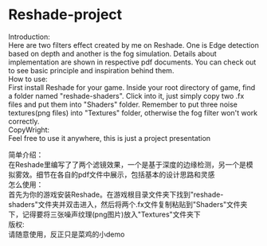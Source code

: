 ﻿# Reshade-project
Introduction:\
  Here are two filters effect created by me on Reshade. One is Edge detection based on depth and another is the fog simulation. Details about implementation are shown in respective pdf documents. You can check out to see basic principle and inspiration behind them.\
How to use:\
  First install Reshade for your game. Inside your root directory of game, find a folder named "reshade-shaders". Click into it, just simply copy two .fx files and put them into "Shaders" folder. Remember to put three noise textures(png files) into "Textures" folder, otherwise the fog filter won't work correctly.\
CopyWright:\
  Feel free to use it anywhere, this is just a project presentation
  
简单介绍：\
  在Reshade里编写了了两个滤镜效果，一个是基于深度的边缘检测，另一个是模拟雾效。细节在各自的pdf文件中展示，包括基本的设计思路和灵感\
怎么使用：\
  首先为你的游戏安装Reshade。在游戏根目录文件夹下找到"reshade-shaders"文件夹并双击进入，然后将两个.fx文件复制粘贴到"Shaders"文件夹下，记得要将三张噪声纹理(png图片)放入"Textures"文件夹下\
版权:\
  请随意使用，反正只是菜鸡的小demo
  
